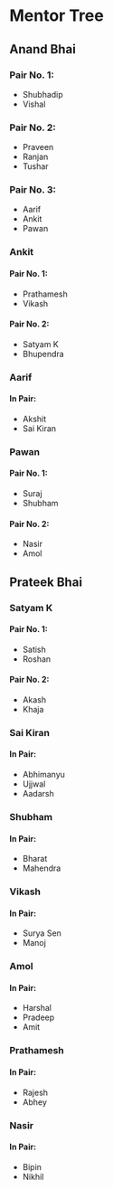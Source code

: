 # Mentor Tree


## Anand Bhai

### Pair No. 1:
- Shubhadip
- Vishal

### Pair No. 2:
- Praveen
- Ranjan
- Tushar

### Pair No. 3:
- Aarif
- Ankit
- Pawan



### Ankit
#### Pair No. 1:
- Prathamesh
- Vikash
#### Pair No. 2:
- Satyam K
- Bhupendra

### Aarif
#### In Pair:
- Akshit
- Sai Kiran

### Pawan
#### Pair No. 1:
- Suraj
- Shubham
#### Pair No. 2:
- Nasir
- Amol


## Prateek Bhai

### Satyam K
#### Pair No. 1:
- Satish
- Roshan
#### Pair No. 2:
- Akash
- Khaja

### Sai Kiran
#### In Pair:
- Abhimanyu
- Ujjwal
- Aadarsh

### Shubham
#### In Pair:
- Bharat
- Mahendra

### Vikash
#### In Pair:
- Surya Sen
- Manoj

### Amol
#### In Pair:
- Harshal
- Pradeep 
- Amit

### Prathamesh
#### In Pair:
- Rajesh
- Abhey

### Nasir 
#### In Pair:
- Bipin
- Nikhil




